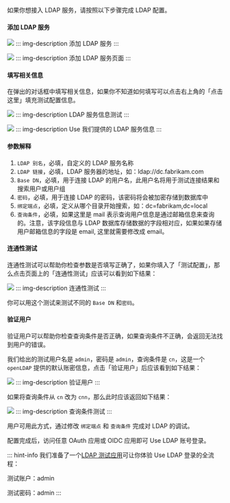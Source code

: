 如果你想接入 LDAP 服务，请按照以下步骤完成 LDAP 配置。

#### 添加 LDAP 服务

![](https://cdn.authing.cn/blog/20201107163714.png)
::: img-description
添加 LDAP 服务
:::

![](https://cdn.authing.cn/blog/20201107163722.png)
::: img-description
添加 LDAP 服务页面
:::

#### 填写相关信息

在弹出的对话框中填写相关信息，如果你不知道如何填写可以点击右上角的「点击这里」填充测试配置信息。

![](https://cdn.authing.cn/blog/20201107163734.png)
::: img-description
LDAP 服务信息测试
:::

![](https://cdn.authing.cn/blog/20201107163752.png)
::: img-description
Use 我们提供的 LDAP 服务信息
:::

#### 参数解释

1. `LDAP 别名`，必填，自定义的 LDAP 服务名称
2. `LDAP 链接`，必填，LDAP 服务器的地址，如：ldap://dc.fabrikam.com
3. `Base DN`，必填，用于连接 LDAP 的用户名，此用户名将用于测试连接结果和搜索用户或用户组
4. `密码`，必填，用于连接 LDAP 的密码，该密码将会被加密存储到数据库中
5. `绑定端点`，必填，定义从哪个目录开始搜索，如：dc=fabrikam,dc=local
6. `查询条件`，必填，如果这里是 mail 表示查询用户信息是通过邮箱信息来查询的。注意，该字段信息与 LDAP 数据库存储数据的字段相对应，如果如果存储用户邮箱信息的字段是 email, 这里就需要修改成 email。

#### 连通性测试

连通性测试可以帮助你检查参数是否填写正确了，如果你填入了「测试配置」，那么点击页面上的「连通性测试」应该可以看到如下结果：

![](https://cdn.authing.cn/blog/20201107165043.png)
::: img-description
连通性测试
:::

你可以用这个测试来测试不同的 `Base DN` 和`密码`。

#### 验证用户

验证用户可以帮助你检查查询条件是否正确，如果查询条件不正确，会返回无法找到用户的错误。

我们给出的测试用户名是 `admin`，密码是 `admin`，查询条件是 `cn`，这是一个 `openLDAP` 提供的默认账密信息，点击「验证用户」后应该看到如下结果：

![](https://cdn.authing.cn/blog/20201107163802.png)
::: img-description
验证用户
:::

如果将查询条件从 `cn` 改为 `cnn`，那么此时应该返回如下结果：

![](https://cdn.authing.cn/blog/20201107163810.png)
::: img-description
查询条件测试
:::

用户可用此方式，通过修改 `绑定端点` 和 `查询条件` 完成对 LDAP 的调试。

配置完成后，访问任意 OAuth 应用或 OIDC 应用即可 Use LDAP 账号登录。

::: hint-info
我们准备了一个[LDAP 测试应用](https://ldap-test.authing.cn)可让你体验 Use LDAP 登录的全流程：

测试账户：admin

测试密码：admin
:::
